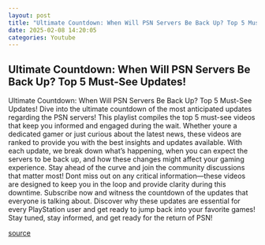 ```yaml
---
layout: post
title: "Ultimate Countdown: When Will PSN Servers Be Back Up? Top 5 Must-See Updates!"
date: 2025-02-08 14:20:05
categories: Youtube
---
```


## Ultimate Countdown: When Will PSN Servers Be Back Up? Top 5 Must-See Updates!

Ultimate Countdown: When Will PSN Servers Be Back Up? Top 5 Must-See Updates!
Dive into the ultimate countdown of the most anticipated updates regarding the PSN servers! This playlist compiles the top 5 must-see videos that keep you informed and engaged during the wait. Whether youre a dedicated gamer or just curious about the latest news, these videos are ranked to provide you with the best insights and updates available.
With each update, we break down what’s happening, when you can expect the servers to be back up, and how these changes might affect your gaming experience. Stay ahead of the curve and join the community discussions that matter most! 
Dont miss out on any critical information—these videos are designed to keep you in the loop and provide clarity during this downtime. Subscribe now and witness the countdown of the updates that everyone is talking about. Discover why these updates are essential for every PlayStation user and get ready to jump back into your favorite games!
Stay tuned, stay informed, and get ready for the return of PSN!

[source](https://www.youtube.com/playlist?list=PLRzD5R_wu8Bb7CCc975tGhvSu_pIoYFS4)